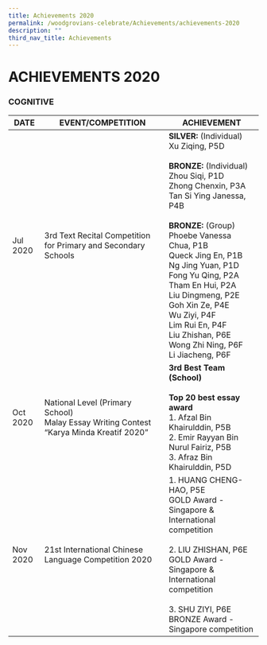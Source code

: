 ```yaml
---
title: Achievements 2020
permalink: /woodgrovians-celebrate/Achievements/achievements-2020
description: ""
third_nav_title: Achievements
---
```

# **ACHIEVEMENTS 2020**
### COGNITIVE

| DATE 	| EVENT/COMPETITION 	| ACHIEVEMENT 	|
|---	|---	|---	|
| Jul 2020 	| 3rd Text Recital Competition for Primary and Secondary Schools 	| **SILVER:** (Individual)<br>Xu Ziqing, P5D<br> <br>**BRONZE:** (Individual)<br>Zhou Siqi, P1D<br>Zhong Chenxin, P3A<br>Tan Si Ying Janessa, P4B<br> <br>**BRONZE:** (Group)<br>Phoebe Vanessa Chua, P1B<br>Queck Jing En, P1B<br>Ng Jing Yuan, P1D<br>Fong Yu Qing, P2A<br>Tham En Hui, P2A<br>Liu Dingmeng, P2E<br>Goh Xin Ze, P4E<br>Wu Ziyi, P4F<br>Lim Rui En, P4F<br>Liu Zhishan, P6E<br>Wong Zhi Ning, P6F<br>Li Jiacheng, P6F<br>  	|
| Oct 2020 	| National Level (Primary School)<br>Malay Essay Writing Contest<br>“Karya Minda Kreatif 2020” 	| **3rd Best Team (School)**<br><br>**Top 20 best essay award**<br>1. Afzal Bin Khairulddin, P5B<br>2. Emir Rayyan Bin Nurul Fairiz, P5B<br>3. Afraz Bin Khairulddin, P5D 	|
| Nov 2020 	| 21st International Chinese Language Competition 2020 	| 1.       HUANG CHENG-HAO, P5E<br>GOLD Award - Singapore & International competition<br><br>2.       LIU ZHISHAN, P6E<br>GOLD Award - Singapore & International competition<br><br>3.       SHU ZIYI, P6E<br>BRONZE Award -  Singapore competition 	|